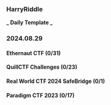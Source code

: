 ### HarryRiddle

**_ Daily Template _**

### 2024.08.29

#### Ethernaut CTF (0/31)

#### QuillCTF Challenges (0/23)

#### Real World CTF 2024 SafeBridge (0/1)

#### Paradigm CTF 2023 (0/17)
